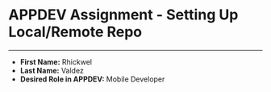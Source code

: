# APPDEV Assignment - Setting Up Local/Remote Repo
---

- **First Name:** Rhickwel  
- **Last Name:** Valdez  
- **Desired Role in APPDEV:** Mobile Developer  